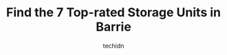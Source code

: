 ---
layout: ampstory
image: https://i0.wp.com/www.auto.or.id/wp-content/uploads/2023/06/triple-b-warehousing-0-barrie-1686325689.jpeg?resize=640,853
author: techidn
featured: false
description: Barrie, Ontario, Canada is a haven for Storage Units enthusiasts, boasting an impressive array of 7 top-notch establishments. Whether youre a seasoned connoisseur or simply curious to explo
title: Find the 7 Top-rated Storage Units in Barrie
cover:
   title: Find the 7 Top-rated Storage Units in Barrie
   subtitle: AUTO.OR.ID
   background: https://www.auto.or.id/wp-content/uploads/2023/06/triple-b-warehousing-0-barrie-1686325689.jpeg

pages: 
 - layout: thirds
   top: <h1>#1 Access Storage - Barrie Miller Drive</h1>
   bottom: "<p>Very accommodating, lots of room for our storage while we were moving. had a great introductory rate as well I would definitely use the service again if needed. Thank you</p>"
   background: https://www.auto.or.id/wp-content/uploads/2023/06/triple-b-warehousing-1-barrie-1686325690.jpeg
   backgroundblur: true
 - layout: thirds
   top: <h1>#2 Access Storage - Barrie Mapleview</h1>
   bottom: "<p>62 Caplan Ave, Barrie, ON L4N 9J2, Canada</p>"
   background: https://www.auto.or.id/wp-content/uploads/2023/06/triple-b-warehousing-2-barrie-1686325691.jpeg
   cta:
      link: https://www.auto.or.id/find-the-7-top-rated-storage-units-in-barrie/
      text: Find the 7 Top-rated Storage Units in Barrie
 - layout: thirds
   top: <h1>#3 StorageMart</h1>
   bottom: "<p>110 Bell Farm Rd, Barrie, ON L4M 5K5, Canada</p>"
   background: https://images.unsplash.com/photo-1596639410350-3b994b89e9b1?ixlib=rb-4.0.3&ixid=MnwxMjA3fDB8MHxwaG90by1wYWdlfHx8fGVufDB8fHx8&auto=format&fit=crop&w=640&h=853&q=80
   cta:
      link: https://www.auto.or.id/find-the-7-top-rated-storage-units-in-barrie/
      text: Find the 7 Top-rated Storage Units in Barrie
 - layout: thirds
   top: <h1>#4 StorageMart</h1>
   bottom: "<p>3 Morrow Rd, Barrie, ON L4N 3V7, Canada</p>"
   background: https://images.unsplash.com/photo-1636325781667-1bf90ed57efc?ixlib=rb-4.0.3&ixid=MnwxMjA3fDB8MHxwaG90by1wYWdlfHx8fGVufDB8fHx8&auto=format&fit=crop&w=640&h=853&q=80
   cta:
      link: https://www.auto.or.id/find-the-7-top-rated-storage-units-in-barrie/
      text: Find the 7 Top-rated Storage Units in Barrie
 - layout: thirds
   top: <h1>#5 Secure Store</h1>
   bottom: "<p>800 Essa Rd, Barrie, ON L4N 8G1, Canada</p>"
   background: https://images.unsplash.com/photo-1630686120465-89debf3b32a8?ixlib=rb-4.0.3&ixid=MnwxMjA3fDB8MHxwaG90by1wYWdlfHx8fGVufDB8fHx8&auto=format&fit=crop&w=640&h=853&q=80
   cta:
      link: https://www.auto.or.id/find-the-7-top-rated-storage-units-in-barrie/
      text: Find the 7 Top-rated Storage Units in Barrie
 - layout: thirds
   top: <h1>#6 All Seasons Storage</h1>
   bottom: "<p>29 Ferndale Dr N, Barrie, ON L4N 9V5, Canada</p>"
   background: https://images.unsplash.com/photo-1608839968395-12aed2154570?ixlib=rb-4.0.3&ixid=MnwxMjA3fDB8MHxwaG90by1wYWdlfHx8fGVufDB8fHx8&auto=format&fit=crop&w=640&h=853&q=80
   cta:
      link: https://www.auto.or.id/find-the-7-top-rated-storage-units-in-barrie/
      text: Find the 7 Top-rated Storage Units in Barrie
 - layout: thirds
   top: <h1>#7 Access Storage - Barrie Morrow (Satellite)</h1>
   bottom: "<p>72 Morrow Rd, Barrie, ON L4N 3V8, Canada</p>"
   background: https://images.unsplash.com/photo-1522120177514-2b16ebe5634d?ixlib=rb-4.0.3&ixid=MnwxMjA3fDB8MHxwaG90by1wYWdlfHx8fGVufDB8fHx8&auto=format&fit=crop&w=640&h=853&q=80
   cta:
      link: https://www.auto.or.id/find-the-7-top-rated-storage-units-in-barrie/
      text: Find the 7 Top-rated Storage Units in Barrie
 - layout: thirds
   middle: Continue reading...
   background: https://images.unsplash.com/photo-1579124687339-a3d41bd2e2dc?ixlib=rb-4.0.3&ixid=MnwxMjA3fDB8MHxwaG90by1wYWdlfHx8fGVufDB8fHx8&auto=format&fit=crop&w=640&h=853&q=80
   cta:
      link: https://www.auto.or.id/find-the-7-top-rated-storage-units-in-barrie/
      text: Find the 7 Top-rated Storage Units in Barrie

---